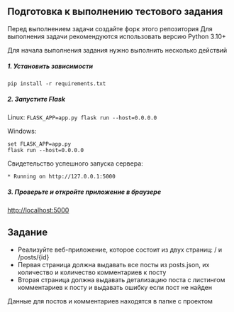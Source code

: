 ## Подготовка к выполнению тестового задания
Перед выполнением задачи создайте форк этого репозитория
Для выполнения задачи рекомендуются использовать версию Python 3.10+

Для начала выполнения задания нужно выполнить несколько действий

##### 1. Установить зависимости 

`pip install -r requirements.txt`

##### 2. Запустите Flask

Linux:
`FLASK_APP=app.py flask run --host=0.0.0.0`

Windows:
```
set FLASK_APP=app.py
flask run --host=0.0.0.0
```

Свидетельство успешного запуска сервера:
```
* Running on http://127.0.0.1:5000
```


##### 3. Проверьте и откройте приложение в браузере

[http://localhost:5000](http://localhost:5000)

## Задание

- Реализуйте веб-приложение, которое состоит из двух страниц: / и /posts/{id}
- Первая страница должна выдавать все посты из posts.json, их количество и количество комментариев к посту
- Вторая страница должна выдавать детализацию поста с листингом комментариев к посту и выдавать ошибку если пост не найден

Данные для постов и комментариев находятся в папке с проектом
